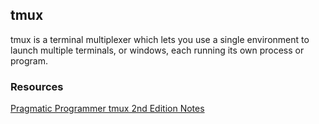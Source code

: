 ## tmux

tmux is a terminal multiplexer which lets you use a single environment to launch multiple terminals, or windows, each running its own process or program.



### Resources

[Pragmatic Programmer tmux 2nd Edition Notes](tmux2/index.md)

